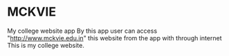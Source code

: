 # MCKVIE
My college website app
By this app user can access "http://www.mckvie.edu.in" this website from the app with through internet
This is my college website.
